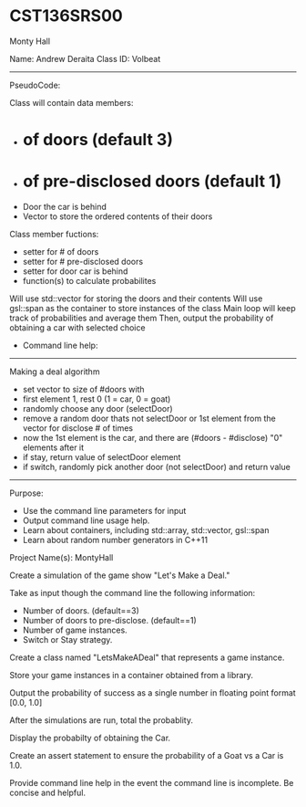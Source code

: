 # CST136SRS00
Monty Hall

Name: Andrew Deraita
Class ID: Volbeat

---

PseudoCode:

Class will contain data members:
- # of doors (default 3)
- # of pre-disclosed doors (default 1)
- Door the car is behind
- Vector to store the ordered contents of their doors


Class member fuctions:
- setter for # of doors
- setter for # pre-disclosed doors
- setter for door car is behind
- function(s) to calculate probabilites

Will use std::vector for storing the doors and their contents
Will use gsl::span as the container to store instances of the class
Main loop will keep track of probabilities and average them
Then, output the probability of obtaining a car with selected choice

* Command line help:

---

Making a deal algorithm

- set vector to size of #doors with
- first element 1, rest 0 (1 = car, 0 = goat)
- randomly choose any door (selectDoor)
- remove a random door thats not selectDoor or 1st element from the vector for disclose # of times 
- now the 1st element is the car, and there are (#doors - #disclose) "0" elements after it
- if stay, return value of selectDoor element
- if switch, randomly pick another door (not selectDoor) and return value

---

Purpose: 

- Use the command line parameters for input
- Output command line usage help. 
- Learn about containers, including std::array, std::vector, gsl::span
- Learn about random number generators in C++11

Project Name(s): MontyHall

Create a simulation of the game show "Let's Make a Deal."

Take as input though the command line the following information:

- Number of doors. (default==3)
- Number of doors to pre-disclose. (default==1)
- Number of game instances.
- Switch or Stay strategy.

Create a class named "LetsMakeADeal" that represents a game instance. 

Store your game instances in a container obtained from a library. 

Output the probability of success as a single number in floating point format [0.0, 1.0]

After the simulations are run, total the probablity.

Display the probabilty of obtaining the Car.

Create an assert statement to ensure the probability of a Goat vs a Car is 1.0. 

Provide command line help in the event the command line is incomplete. Be concise and helpful. 
